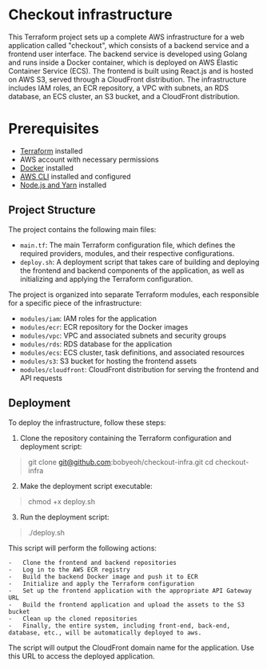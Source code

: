 # Checkout infrastructure

This Terraform project sets up a complete AWS infrastructure for a web application called "checkout", which consists of a backend service and a frontend user interface. The backend service is developed using Golang and runs inside a Docker container, which is deployed on AWS Elastic Container Service (ECS). The frontend is built using React.js and is hosted on AWS S3, served through a CloudFront distribution. The infrastructure includes IAM roles, an ECR repository, a VPC with subnets, an RDS database, an ECS cluster, an S3 bucket, and a CloudFront distribution.

# Prerequisites

-   [Terraform](https://www.terraform.io/downloads.html) installed
-   AWS account with necessary permissions
-   [Docker](https://www.docker.com/get-started) installed
-   [AWS CLI](https://aws.amazon.com/cli/) installed and configured
-   [Node.js and Yarn](https://classic.yarnpkg.com/en/docs/install/) installed

## Project Structure

The project contains the following main files:

-   `main.tf`: The main Terraform configuration file, which defines the required providers, modules, and their respective configurations.
-   `deploy.sh`: A deployment script that takes care of building and deploying the frontend and backend components of the application, as well as initializing and applying the Terraform configuration.
  
The project is organized into separate Terraform modules, each responsible for a specific piece of the infrastructure:

-   `modules/iam`: IAM roles for the application
-   `modules/ecr`: ECR repository for the Docker images
-   `modules/vpc`: VPC and associated subnets and security groups
-   `modules/rds`: RDS database for the application
-   `modules/ecs`: ECS cluster, task definitions, and associated resources
-   `modules/s3`: S3 bucket for hosting the frontend assets
-   `modules/cloudfront`: CloudFront distribution for serving the frontend and API requests

## Deployment

To deploy the infrastructure, follow these steps:

1.  Clone the repository containing the Terraform configuration and deployment script:

>  git clone git@github.com:bobyeoh/checkout-infra.git
	cd checkout-infra
2. Make the deployment script executable:
> chmod +x deploy.sh
3. Run the deployment script:
> 
> ./deploy.sh

This script will perform the following actions:
    
    -   Clone the frontend and backend repositories
    -   Log in to the AWS ECR registry
    -   Build the backend Docker image and push it to ECR
    -   Initialize and apply the Terraform configuration
    -   Set up the frontend application with the appropriate API Gateway URL
    -   Build the frontend application and upload the assets to the S3 bucket
    -   Clean up the cloned repositories
    -   Finally, the entire system, including front-end, back-end, database, etc., will be automatically deployed to aws.
The script will output the CloudFront domain name for the application. Use this URL to access the deployed  application.
